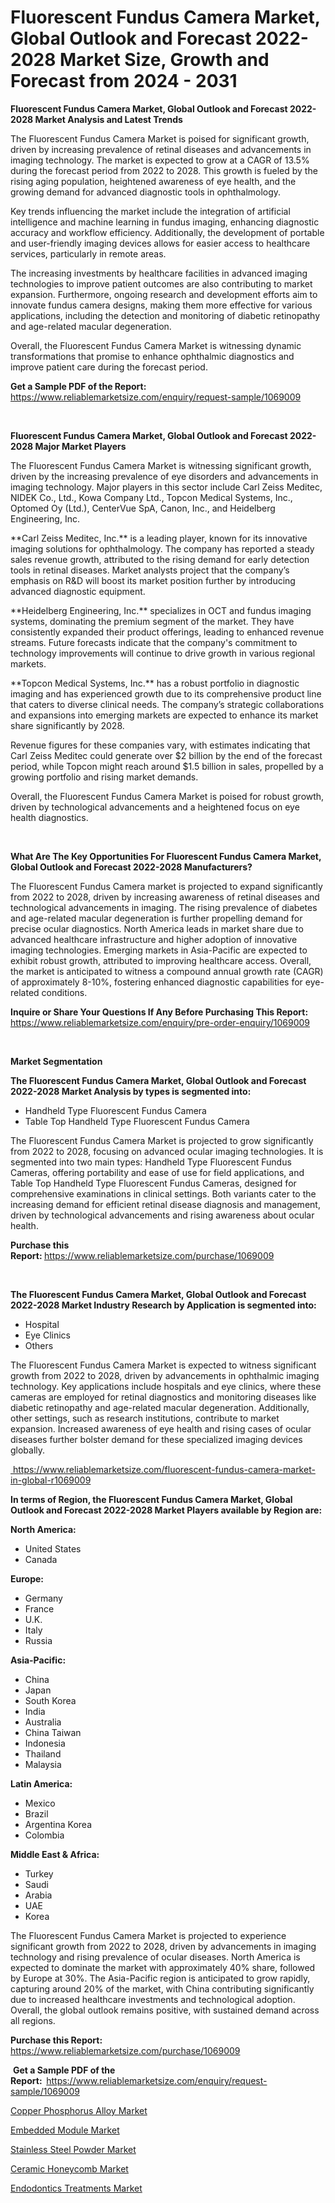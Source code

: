 <p><h1>Fluorescent Fundus Camera Market, Global Outlook and Forecast 2022-2028 Market Size, Growth and Forecast from 2024 - 2031</h1></p><p><strong>Fluorescent Fundus Camera Market, Global Outlook and Forecast 2022-2028 Market Analysis and Latest Trends</strong></p>
<p><p>The Fluorescent Fundus Camera Market is poised for significant growth, driven by increasing prevalence of retinal diseases and advancements in imaging technology. The market is expected to grow at a CAGR of 13.5% during the forecast period from 2022 to 2028. This growth is fueled by the rising aging population, heightened awareness of eye health, and the growing demand for advanced diagnostic tools in ophthalmology.</p><p>Key trends influencing the market include the integration of artificial intelligence and machine learning in fundus imaging, enhancing diagnostic accuracy and workflow efficiency. Additionally, the development of portable and user-friendly imaging devices allows for easier access to healthcare services, particularly in remote areas.</p><p>The increasing investments by healthcare facilities in advanced imaging technologies to improve patient outcomes are also contributing to market expansion. Furthermore, ongoing research and development efforts aim to innovate fundus camera designs, making them more effective for various applications, including the detection and monitoring of diabetic retinopathy and age-related macular degeneration.</p><p>Overall, the Fluorescent Fundus Camera Market is witnessing dynamic transformations that promise to enhance ophthalmic diagnostics and improve patient care during the forecast period.</p></p>
<p><strong>Get a Sample PDF of the Report:&nbsp;</strong> <a href="https://www.reliablemarketsize.com/enquiry/request-sample/1069009">https://www.reliablemarketsize.com/enquiry/request-sample/1069009</a></p>
<p>&nbsp;</p>
<p><strong>Fluorescent Fundus Camera Market, Global Outlook and Forecast 2022-2028 Major Market Players</strong></p>
<p><p>The Fluorescent Fundus Camera Market is witnessing significant growth, driven by the increasing prevalence of eye disorders and advancements in imaging technology. Major players in this sector include Carl Zeiss Meditec, NIDEK Co., Ltd., Kowa Company Ltd., Topcon Medical Systems, Inc., Optomed Oy (Ltd.), CenterVue SpA, Canon, Inc., and Heidelberg Engineering, Inc.</p><p>**Carl Zeiss Meditec, Inc.** is a leading player, known for its innovative imaging solutions for ophthalmology. The company has reported a steady sales revenue growth, attributed to the rising demand for early detection tools in retinal diseases. Market analysts project that the company’s emphasis on R&D will boost its market position further by introducing advanced diagnostic equipment.</p><p>**Heidelberg Engineering, Inc.** specializes in OCT and fundus imaging systems, dominating the premium segment of the market. They have consistently expanded their product offerings, leading to enhanced revenue streams. Future forecasts indicate that the company's commitment to technology improvements will continue to drive growth in various regional markets.</p><p>**Topcon Medical Systems, Inc.** has a robust portfolio in diagnostic imaging and has experienced growth due to its comprehensive product line that caters to diverse clinical needs. The company’s strategic collaborations and expansions into emerging markets are expected to enhance its market share significantly by 2028.</p><p>Revenue figures for these companies vary, with estimates indicating that Carl Zeiss Meditec could generate over $2 billion by the end of the forecast period, while Topcon might reach around $1.5 billion in sales, propelled by a growing portfolio and rising market demands.</p><p>Overall, the Fluorescent Fundus Camera Market is poised for robust growth, driven by technological advancements and a heightened focus on eye health diagnostics.</p></p>
<p>&nbsp;</p>
<p><strong>What Are The Key Opportunities For Fluorescent Fundus Camera Market, Global Outlook and Forecast 2022-2028 Manufacturers?</strong></p>
<p><p>The Fluorescent Fundus Camera market is projected to expand significantly from 2022 to 2028, driven by increasing awareness of retinal diseases and technological advancements in imaging. The rising prevalence of diabetes and age-related macular degeneration is further propelling demand for precise ocular diagnostics. North America leads in market share due to advanced healthcare infrastructure and higher adoption of innovative imaging technologies. Emerging markets in Asia-Pacific are expected to exhibit robust growth, attributed to improving healthcare access. Overall, the market is anticipated to witness a compound annual growth rate (CAGR) of approximately 8-10%, fostering enhanced diagnostic capabilities for eye-related conditions.</p></p>
<p><strong>Inquire or Share Your Questions If Any Before Purchasing This Report:</strong> <a href="https://www.reliablemarketsize.com/enquiry/pre-order-enquiry/1069009">https://www.reliablemarketsize.com/enquiry/pre-order-enquiry/1069009</a></p>
<p>&nbsp;</p>
<p><strong>Market Segmentation</strong></p>
<p><strong>The Fluorescent Fundus Camera Market, Global Outlook and Forecast 2022-2028 Market Analysis by types is segmented into:</strong></p>
<p><ul><li>Handheld Type Fluorescent Fundus Camera</li><li>Table Top Handheld Type Fluorescent Fundus Camera</li></ul></p>
<p><p>The Fluorescent Fundus Camera Market is projected to grow significantly from 2022 to 2028, focusing on advanced ocular imaging technologies. It is segmented into two main types: Handheld Type Fluorescent Fundus Cameras, offering portability and ease of use for field applications, and Table Top Handheld Type Fluorescent Fundus Cameras, designed for comprehensive examinations in clinical settings. Both variants cater to the increasing demand for efficient retinal disease diagnosis and management, driven by technological advancements and rising awareness about ocular health.</p></p>
<p><strong>Purchase this Report:&nbsp;</strong><a href="https://www.reliablemarketsize.com/purchase/1069009">https://www.reliablemarketsize.com/purchase/1069009</a></p>
<p>&nbsp;</p>
<p><strong>The Fluorescent Fundus Camera Market, Global Outlook and Forecast 2022-2028 Market Industry Research by Application is segmented into:</strong></p>
<p><ul><li>Hospital</li><li>Eye Clinics</li><li>Others</li></ul></p>
<p><p>The Fluorescent Fundus Camera Market is expected to witness significant growth from 2022 to 2028, driven by advancements in ophthalmic imaging technology. Key applications include hospitals and eye clinics, where these cameras are employed for retinal diagnostics and monitoring diseases like diabetic retinopathy and age-related macular degeneration. Additionally, other settings, such as research institutions, contribute to market expansion. Increased awareness of eye health and rising cases of ocular diseases further bolster demand for these specialized imaging devices globally.</p></p>
<p><a href="https://www.reliablemarketsize.com/fluorescent-fundus-camera-market-in-global-r1069009">&nbsp;https://www.reliablemarketsize.com/fluorescent-fundus-camera-market-in-global-r1069009</a></p>
<p><strong>In terms of Region, the Fluorescent Fundus Camera Market, Global Outlook and Forecast 2022-2028 Market Players available by Region are:</strong></p>
<p>
    <p> <strong> North America: </strong>
        <ul>
            <li>United States</li>
            <li>Canada</li>
        </ul>
        </p> 
    <p> <strong> Europe: </strong>
        <ul>
            <li>Germany</li>
            <li>France</li>
            <li>U.K.</li>
            <li>Italy</li>
            <li>Russia</li>
        </ul>
        </p> 
    <p> <strong> Asia-Pacific: </strong>
        <ul>
            <li>China</li>
            <li>Japan</li>
            <li>South Korea</li>
            <li>India</li>
            <li>Australia</li>
            <li>China Taiwan</li>
            <li>Indonesia</li>
            <li>Thailand</li>
            <li>Malaysia</li>
        </ul>
        </p> 
    <p> <strong> Latin America: </strong>
        <ul>
            <li>Mexico</li>
            <li>Brazil</li>
            <li>Argentina Korea</li>
            <li>Colombia</li>
        </ul>
        </p> 
    <p> <strong> Middle East & Africa: </strong>
        <ul>
            <li>Turkey</li>
            <li>Saudi</li>
            <li>Arabia</li>
            <li>UAE</li>
            <li>Korea</li>
        </ul>
    </p>
    </p>
<p><p>The Fluorescent Fundus Camera Market is projected to experience significant growth from 2022 to 2028, driven by advancements in imaging technology and rising prevalence of ocular diseases. North America is expected to dominate the market with approximately 40% share, followed by Europe at 30%. The Asia-Pacific region is anticipated to grow rapidly, capturing around 20% of the market, with China contributing significantly due to increased healthcare investments and technological adoption. Overall, the global outlook remains positive, with sustained demand across all regions.</p></p>
<p><strong>Purchase this Report: </strong><a href="https://www.reliablemarketsize.com/purchase/1069009">https://www.reliablemarketsize.com/purchase/1069009</a></p>
<p>&nbsp;<strong>Get a Sample PDF of the Report:&nbsp;&nbsp;</strong><a href="https://www.reliablemarketsize.com/enquiry/request-sample/1069009">https://www.reliablemarketsize.com/enquiry/request-sample/1069009</a></p>
<p><strong></strong></p>
<p><p><a href="https://issuu.com/reportprime-2/docs/copper-phosphorus-alloy-market-size_a6cb8ef9d9bac0">Copper Phosphorus Alloy Market</a></p><p><a href="https://medium.com/@zoe.lambert5754/the-embedded-module-industry-analysis-report-offers-a-comprehensive-and-current-examination-of-0c8a14aa3be4">Embedded Module Market</a></p><p><a href="https://issuu.com/reportprime-2/docs/stainless-steel-powder-market-size-_f7fdfe4099436d">Stainless Steel Powder Market</a></p><p><a href="https://medium.com/@bethelokon998/the-global-ceramic-honeycomb-market-is-projected-to-experience-an-annual-growth-rate-of-14-5-7136cc74457b">Ceramic Honeycomb Market</a></p><p><a href="https://www.linkedin.com/pulse/charting-future-comprehensive-analysis-global-endodontics-wnote?trackingId=C9oq6WIHTGCRoN2PzFdL3g%3D%3D">Endodontics Treatments Market</a></p></p>